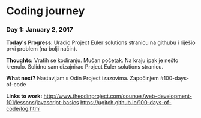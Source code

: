 # Coding journey

### Day 1: January 2, 2017

**Today's Progress**: Uradio Project Euler solutions stranicu na githubu i riješio prvi problem (na bolji način).

**Thoughts:** Vratih se kodiranju. Mučan početak. Na kraju ipak je nešto krenulo. Solidno sam dizajnirao Project Euler solutions stranicu.

**What next?** Nastavljam s Odin Project izazovima. Započinjem #100-days-of-code 

**Links to work:** 
http://www.theodinproject.com/courses/web-development-101/lessons/javascript-basics
https://ugitch.github.io/100-days-of-code/log.html


